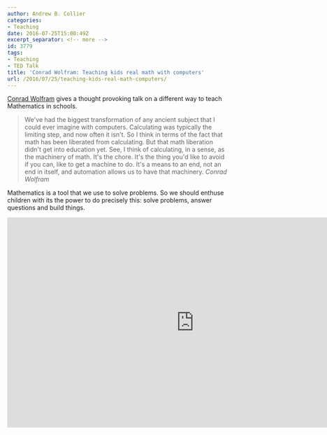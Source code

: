 ```yaml
---
author: Andrew B. Collier
categories:
- Teaching
date: 2016-07-25T15:00:49Z
excerpt_separator: <!-- more -->
id: 3779
tags:
- Teaching
- TED Talk
title: 'Conrad Wolfram: Teaching kids real math with computers'
url: /2016/07/25/teaching-kids-real-math-computers/
---
```


[Conrad Wolfram](https://twitter.com/conradwolfram) gives a thought provoking talk on a different way to teach Mathematics in schools.

<!--more-->

<blockquote>
We've had the biggest transformation of any ancient subject that I could ever imagine with computers. Calculating was typically the limiting step, and now often it isn't. So I think in terms of the fact that math has been liberated from calculating. But that math liberation didn't get into education yet. See, I think of calculating, in a sense, as the machinery of math. It's the chore. It's the thing you'd like to avoid if you can, like to get a machine to do. It's a means to an end, not an end in itself, and automation allows us to have that machinery.
<cite>Conrad Wolfram</cite> 
</blockquote>

Mathematics is a tool that we use to solve problems. So we should enthuse children with its the power to do precisely this: solve problems, answer questions and build things.

<iframe src="https://embed-ssl.ted.com/talks/conrad_wolfram_teaching_kids_real_math_with_computers.html" width="854" height="480" frameborder="0" scrolling="no" webkitAllowFullScreen mozallowfullscreen allowFullScreen></iframe>